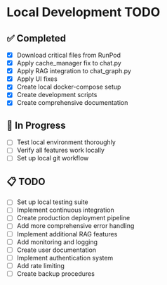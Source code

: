 # Local Development TODO

## ✅ Completed
- [x] Download critical files from RunPod
- [x] Apply cache_manager fix to chat.py
- [x] Apply RAG integration to chat_graph.py
- [x] Apply UI fixes
- [x] Create local docker-compose setup
- [x] Create development scripts
- [x] Create comprehensive documentation

## 🔄 In Progress
- [ ] Test local environment thoroughly
- [ ] Verify all features work locally
- [ ] Set up local git workflow

## 📋 TODO
- [ ] Set up local testing suite
- [ ] Implement continuous integration
- [ ] Create production deployment pipeline
- [ ] Add more comprehensive error handling
- [ ] Implement additional RAG features
- [ ] Add monitoring and logging
- [ ] Create user documentation
- [ ] Implement authentication system
- [ ] Add rate limiting
- [ ] Create backup procedures
